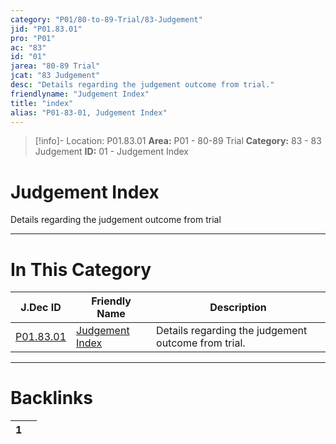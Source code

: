 ```yaml
---
category: "P01/80-to-89-Trial/83-Judgement"
jid: "P01.83.01"
pro: "P01"
ac: "83"
id: "01"
jarea: "80-89 Trial"
jcat: "83 Judgement"
desc: "Details regarding the judgement outcome from trial."
friendlyname: "Judgement Index"
title: "index"
alias: "P01-83-01, Judgement Index"
---
```

>[!info]- Location: P01.83.01
>**Area:** P01 - 80-89 Trial
>**Category:** 83 - 83 Judgement
>**ID:** 01 - Judgement Index

# Judgement Index

Details regarding the judgement outcome from trial
 


---
# In This Category

| J.Dec ID                                                               | Friendly Name                                                                | Description                                         |
| ---------------------------------------------------------------------- | ---------------------------------------------------------------------------- | --------------------------------------------------- |
| [P01.83.01](index.md) | [Judgement Index](index.md) | Details regarding the judgement outcome from trial. |


---
# Backlinks
<div><table class="dataview table-view-table"><thead class="table-view-thead"><tr class="table-view-tr-header"><th class="table-view-th"><span></span><span class="dataview small-text">1</span></th><th class="table-view-th"><span></span></th></tr></thead><tbody class="table-view-tbody"></tbody></table></div>